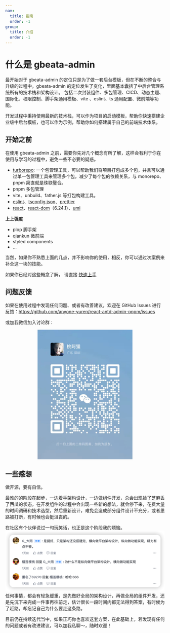 ```yaml
---
nav:
  title: 指南
  order: -1
group:
  title: 介绍
  order: -1
---
```


# 什么是 gbeata-admin

<!-- dumi，中文发音**嘟米**，是一款为组件开发场景而生的静态站点框架，与 [father](https://github.com/umijs/father) 一起为开发者提供一站式的组件开发体验，**father 负责组件源码构建，而 dumi 负责组件开发及组件文档生成**。 -->

最开始对于 gbeata-admin 的定位只是为了做一套后台模板，但在不断的整合与升级的过程中，gbeata-admin 的定位发生了变化，里面基本囊括了中后台管理系统所有的技术栈和架构设计。
包括二次封装组件、多包管理、CICD、动态主题、国际化、权限控制、脚手架通用模板、vite
、eslint、ts 通用配置、微前端等功能。

开发过程中秉持使用最新的技术栈，可以作为项目的启动模板，帮助你快速搭建企业级中后台模板，也可以作为示例，帮助你如何搭建属于自己的前端技术体系。

## 开始之前

在使用 gbeata-admin 之前，需要你先对几个概念有所了解，这样会有利于你在使用与学习的过程中，避免一些不必要的疑惑。

- [turborepo](https://turbo.build/): 一个包管理工具，可以帮助我们将项目打包成多个包，并且可以通过单一包管理工具来管理多个包，减少了每个包的依赖关系，与 monorepo、pnpm 简直就是珠联璧合。
- pnpm 多包管理
- vite、unbuild、father.js 等打包构建工具。
- [eslint](https://eslint.org/)、[tsconfig.json](https://www.typescriptlang.org/docs/handbook/tsconfig-json.html)、[prettier](https://prettier.io/)
- [react](https://reactjs.org/)、[react-dom](https://reactjs.org/)（6.24.1）、[umi](https://umijs.org/)

**上上强度**

- plop 脚手架
- qiankun 微前端
- styled components
- ...

当然，如果你不熟悉上面的几点，并不影响你的使用，相反，你可以通过次案例来补全这一块的技能。

如果你已经对这些概念了解， 请直接 [快速上手](./initalize)

## 问题反馈

如果在使用过程中发现任何问题、或者有改善建议，欢迎在 GitHub Issues 进行反馈：https://github.com/anyone-yuren/react-antd-admin-pnpm/issues

或加我微信加入讨论群：

<div style="display: flex;justify-content: center">
  <img data-type="dingtalk" src="https://raw.githubusercontent.com/anyone-yuren/multiway/master/WechatIMG8679.jpeg" width="300" />
</div>

## 一些感想

做开源，要有自信。

最难的的阶段在起步，一边着手架构设计，一边做组件开发，总会出现捡了芝麻丢了西瓜的状态，在开发组件的过程中会出现一些新的想法，就会停下来，花费大量的时间调研和技术选型，然后重新设计，难免会造成部分组件设计不充分，或者思路被打断，有时候也会挺沮丧的。

在社区有个伙伴说过一句玩笑话，也正是这个阶段我的烦恼。
<img src="https://github.com/anyone-yuren/multiway/blob/master/iShot_2024-01-25_23.51.10.png?raw=true">
任何事情，都会有轻急缓重，是先做好全局的架构设计，再做全局的组件开发，还是先沉下来完成一件事再往前走，估计很长一段时间内都无法得到答案，有时候为了赶路，却忘记自己为什么要走这条路。

目前仍在持续迭代当中，如果正巧你也喜欢这套方案，在此基础上，若发现有任何的问题或者有改进建议，可以加我私聊～，随时欢迎！
